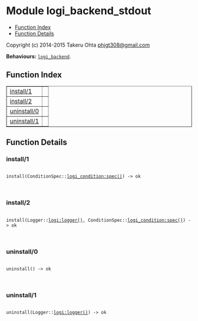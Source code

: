 

# Module logi_backend_stdout #
* [Function Index](#index)
* [Function Details](#functions)

Copyright (c) 2014-2015 Takeru Ohta <phjgt308@gmail.com>

__Behaviours:__ [`logi_backend`](logi_backend.md).

<a name="index"></a>

## Function Index ##


<table width="100%" border="1" cellspacing="0" cellpadding="2" summary="function index"><tr><td valign="top"><a href="#install-1">install/1</a></td><td></td></tr><tr><td valign="top"><a href="#install-2">install/2</a></td><td></td></tr><tr><td valign="top"><a href="#uninstall-0">uninstall/0</a></td><td></td></tr><tr><td valign="top"><a href="#uninstall-1">uninstall/1</a></td><td></td></tr></table>


<a name="functions"></a>

## Function Details ##

<a name="install-1"></a>

### install/1 ###

<pre><code>
install(ConditionSpec::<a href="logi_condition.md#type-spec">logi_condition:spec()</a>) -&gt; ok
</code></pre>
<br />

<a name="install-2"></a>

### install/2 ###

<pre><code>
install(Logger::<a href="logi.md#type-logger">logi:logger()</a>, ConditionSpec::<a href="logi_condition.md#type-spec">logi_condition:spec()</a>) -&gt; ok
</code></pre>
<br />

<a name="uninstall-0"></a>

### uninstall/0 ###

<pre><code>
uninstall() -&gt; ok
</code></pre>
<br />

<a name="uninstall-1"></a>

### uninstall/1 ###

<pre><code>
uninstall(Logger::<a href="logi.md#type-logger">logi:logger()</a>) -&gt; ok
</code></pre>
<br />

